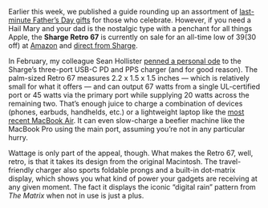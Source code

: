 Earlier this week, we published a guide rounding up an assortment of [last-minute Father’s Day gifts](/24176803/fathers-day-last-minute-gifts-sales-headphones-smartwatches-tech-deals) for those who celebrate. However, if you need a Hail Mary and your dad is the nostalgic type with a penchant for all things Apple, the **Sharge Retro 67** is currently on sale for an all-time low of $39 ($30 off) at [Amazon](https://www.amazon.com/dp/B0C1H5QL7H/?tag=theverge02-20) and [direct from Sharge](https://sharge.com/products/shargeek-retro-67w-gan-charger-3-port-usb-c-with-power-display-multiplee-output-fast-charging-for-phone-notebook).

In February, my colleague Sean Hollister [penned a personal ode](/2024/2/7/24065111/sharge-retro67-usbc-charger-mac) to the Sharge’s three-port USB-C PD and PPS charger (and for good reason). The palm-sized Retro 67 measures 2.2 x 1.5 x 1.5 inches — which is relatively small for what it offers — and can output 67 watts from a single UL-certified port or 45 watts via the primary port while supplying 20 watts across the remaining two. That’s enough juice to charge a combination of devices (phones, earbuds, handhelds, etc.) or a lightweight laptop like the [most recent MacBook Air](/24114684/apple-macbook-air-m3-13-15-inch-2024-review). It can even slow-charge a beefier machine like the MacBook Pro using the main port, assuming you’re not in any particular hurry.

Wattage is only part of the appeal, though. What makes the Retro 67, well, retro, is that it takes its design from the original Macintosh. The travel-friendly charger also sports foldable prongs and a built-in dot-matrix display, which shows you what kind of power your gadgets are receiving at any given moment. The fact it displays the iconic “digital rain” pattern from *The Matrix* when not in use is just a plus.
